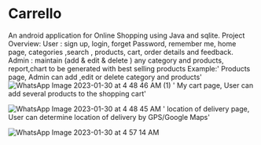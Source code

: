 # Carrello
An android application for Online Shopping using Java and sqlite.
Project Overview:
User : sign up, login, forget Password, remember me, home page, categories ,search , products, cart, order details and feedback.
Admin : maintain (add & edit & delete ) any category and products, report,chart to be generated with best selling products
Example:' Products page, Admin can add ,edit or delete category and products'
![WhatsApp Image 2023-01-30 at 4 48 46 AM (1)](https://user-images.githubusercontent.com/89097013/215471630-b06403db-3d92-4653-9740-d6c8c386694e.jpeg)
' My cart page, User can add several products to the shopping cart'

![WhatsApp Image 2023-01-30 at 4 48 45 AM](https://user-images.githubusercontent.com/89097013/215470794-9c7c17e0-0ce0-4f58-8ca5-aff114fe70e5.jpeg)
' location of delivery page, User can  determine location of delivery by GPS/Google Maps'

![WhatsApp Image 2023-01-30 at 4 57 14 AM](https://user-images.githubusercontent.com/89097013/215470865-26efe5b5-ec01-4e83-b11f-7454ba9d3ac6.jpeg)
